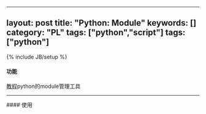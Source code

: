 
---
layout: post
title: "Python: Module"
keywords: []
category: "PL"
tags: ["python","script"]
tags: ["python"]
---
{% include JB/setup %}


#### 功能
[教程](https://pip.pypa.io/en/stable/)python的module管理工具
<hr />
#### 使用
